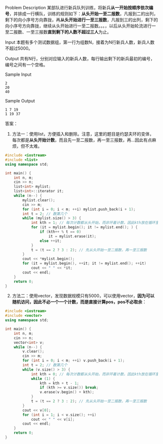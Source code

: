 Problem Description
某部队进行新兵队列训练，将新兵**从一开始按顺序依次编号**，并排成一行横队，训练的规则如下：**从头开始一至二报数**，凡报到二的出列，剩下的向小序号方向靠拢，再**从头开始进行一至三报数**，凡报到三的出列，剩下的向小序号方向靠拢，继续从头开始进行一至二报数。。。，以后从头开始轮流进行一至二报数、一至三报数**直到剩下的人数不超过三人**为止。
 

Input
本题有多个测试数据组，第一行为组数N，接着为N行新兵人数，新兵人数不超过5000。
 

Output
共有N行，分别对应输入的新兵人数，每行输出剩下的新兵最初的编号，编号之间有一个空格。
 

Sample Input
```
2
20
40
```
 

Sample Output
```
1 7 19
1 19 37
```

答案：
1. 方法一：使用list，方便插入和删除。注意，这里的题目是约瑟夫环的变体，每次都是**从头开始计数**，而且先一至二报数，再一至三报数，再...因此有点麻烦，但不太难。
```cpp
#include <iostream> 
#include <list>
using namespace std;

int main() {
	int n, m;
	cin >> n;		
	list<int> mylist;
	list<int>::iterator it;
	while (n--) {
		mylist.clear();
		cin >> m;
		for (int i = 0; i < m; ++i) mylist.push_back(i + 1);
		int t = 2; // 数第几个 
		while (mylist.size() > 3) {
			int kth = 1; // 每次计数都从头开始，而非环着计数，因此kth放在循环里面，
			for (it = mylist.begin(); it != mylist.end(); ) {
				if (kth++ % t == 0) 
					it = mylist.erase(it);
				else ++it;
			}
			t = (t == 2 ? 3 : 2); // 先从头开始一至二报数，再一至三报数
		}
		cout << *mylist.begin();
		for (it = mylist.begin(), ++it; it != mylist.end(); ++it) 
			cout << " " << *it;
		cout << endl;
	}
	return 0;
}
```
2. 方法二：使用vector，发现数据规模只有5000，可以使用vector，**因为可以随机访问，因此不必一个一个计数，而是直接计算pos，pos不必取余**：
```cpp
#include <iostream>
#include <vector> 
using namespace std;

int main() {
	int n, m;
	cin >> n;		
	vector<int> v;
	while (n--) {
		v.clear();
		cin >> m;
		for (int i = 0; i < m; ++i) v.push_back(i + 1);
		int t = 2; // 数第几个 
		while (v.size() > 3) {
			int kth = 0; // 每次计数都从头开始，而非环着计数，因此kth放在循环里面，
			while (1) {
				kth = kth + t - 1;
				if (kth >= v.size()) break;
				v.erase(v.begin() + kth);
			}
			t = (t == 2 ? 3 : 2); // 先从头开始一至二报数，再一至三报数 
		}
		cout << v[0];
		for (int i = 1; i < v.size(); ++i) 
			cout << " " << v[i];
		cout << endl;
	}
	return 0;
}
```
